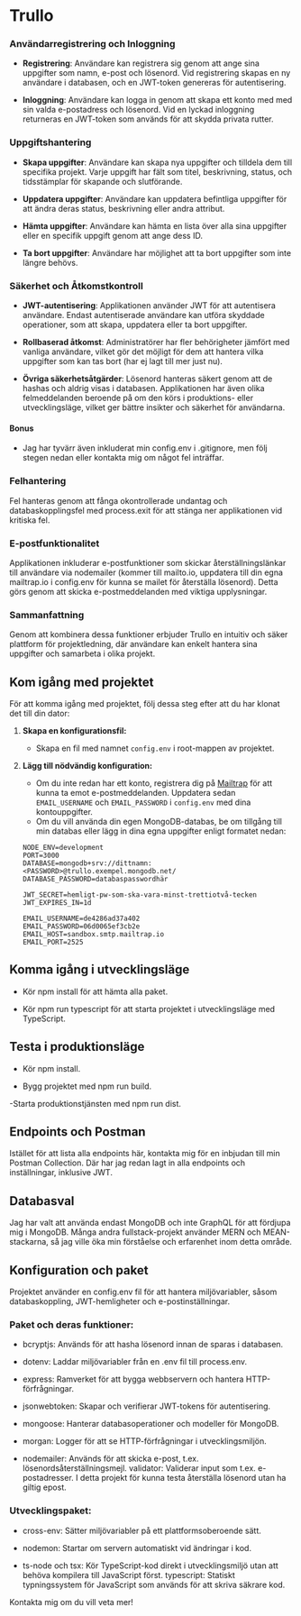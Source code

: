 # Trullo

### Användarregistrering och Inloggning

-   **Registrering**: Användare kan registrera sig genom att ange sina uppgifter som namn, e-post och lösenord. Vid registrering skapas en ny användare i databasen, och en JWT-token genereras för autentisering.

-   **Inloggning**: Användare kan logga in genom att skapa ett konto med med sin valda e-postadress och lösenord. Vid en lyckad inloggning returneras en JWT-token som används för att skydda privata rutter.

### Uppgiftshantering

-   **Skapa uppgifter**: Användare kan skapa nya uppgifter och tilldela dem till specifika projekt. Varje uppgift har fält som titel, beskrivning, status, och tidsstämplar för skapande och slutförande.

-   **Uppdatera uppgifter**: Användare kan uppdatera befintliga uppgifter för att ändra deras status, beskrivning eller andra attribut.

-   **Hämta uppgifter**: Användare kan hämta en lista över alla sina uppgifter eller en specifik uppgift genom att ange dess ID.

-   **Ta bort uppgifter**: Användare har möjlighet att ta bort uppgifter som inte längre behövs.

### Säkerhet och Åtkomstkontroll

-   **JWT-autentisering**: Applikationen använder JWT för att autentisera användare. Endast autentiserade användare kan utföra skyddade operationer, som att skapa, uppdatera eller ta bort uppgifter.

-   **Rollbaserad åtkomst**: Administratörer har fler behörigheter jämfört med vanliga användare, vilket gör det möjligt för dem att hantera vilka uppgifter som kan tas bort (har ej lagt till mer just nu).

-   **Övriga säkerhetsåtgärder**: Lösenord hanteras säkert genom att de hashas och aldrig visas i databasen. Applikationen har även olika felmeddelanden beroende på om den körs i produktions- eller utvecklingsläge, vilket ger bättre insikter och säkerhet för användarna.

#### Bonus

-   Jag har tyvärr även inkluderat min config.env i .gitignore, men följ stegen nedan eller kontakta mig om något fel inträffar.

### Felhantering

Fel hanteras genom att fånga okontrollerade undantag och databaskopplingsfel med process.exit för att stänga ner applikationen vid kritiska fel.

### E-postfunktionalitet

Applikationen inkluderar e-postfunktioner som skickar återställningslänkar till användare via nodemailer (kommer till mailto.io, uppdatera till din egna mailtrap.io i config.env för kunna se mailet för återställa lösenord). Detta görs genom att skicka e-postmeddelanden med viktiga upplysningar.

### Sammanfattning

Genom att kombinera dessa funktioner erbjuder Trullo en intuitiv och säker plattform för projektledning, där användare kan enkelt hantera sina uppgifter och samarbeta i olika projekt.

## Kom igång med projektet

För att komma igång med projektet, följ dessa steg efter att du har klonat det till din dator:

1. **Skapa en konfigurationsfil:**

    - Skapa en fil med namnet `config.env` i root-mappen av projektet.

2. **Lägg till nödvändig konfiguration:**

    - Om du inte redan har ett konto, registrera dig på [Mailtrap](https://www.mailtrap.io) för att kunna ta emot e-postmeddelanden. Uppdatera sedan `EMAIL_USERNAME` och `EMAIL_PASSWORD` i `config.env` med dina kontouppgifter.
    - Om du vill använda din egen MongoDB-databas, be om tillgång till min databas eller lägg in dina egna uppgifter enligt formatet nedan:

    ```plaintext
    NODE_ENV=development
    PORT=3000
    DATABASE=mongodb+srv://dittnamn:<PASSWORD>@trullo.exempel.mongodb.net/
    DATABASE_PASSWORD=databaspasswordhär

    JWT_SECRET=hemligt-pw-som-ska-vara-minst-trettiotvå-tecken
    JWT_EXPIRES_IN=1d

    EMAIL_USERNAME=de4286ad37a402
    EMAIL_PASSWORD=06d0065ef3cb2e
    EMAIL_HOST=sandbox.smtp.mailtrap.io
    EMAIL_PORT=2525
    ```

## Komma igång i utvecklingsläge

-   Kör npm install för att hämta alla paket.

-   Kör npm run typescript för att starta projektet i utvecklingsläge med TypeScript.

## Testa i produktionsläge

-   Kör npm install.

-   Bygg projektet med npm run build.

-Starta produktionstjänsten med npm run dist.

## Endpoints och Postman

Istället för att lista alla endpoints här, kontakta mig för en inbjudan till min Postman Collection. Där har jag redan lagt in alla endpoints och inställningar, inklusive JWT.

## Databasval

Jag har valt att använda endast MongoDB och inte GraphQL för att fördjupa mig i MongoDB. Många andra fullstack-projekt använder MERN och MEAN-stackarna, så jag ville öka min förståelse och erfarenhet inom detta område.

## Konfiguration och paket

Projektet använder en config.env fil för att hantera miljövariabler, såsom databaskoppling, JWT-hemligheter och e-postinställningar.

### Paket och deras funktioner:

-   bcryptjs: Används för att hasha lösenord innan de sparas i databasen.

-   dotenv: Laddar miljövariabler från en .env fil till process.env.

-   express: Ramverket för att bygga webbservern och hantera HTTP-förfrågningar.

-   jsonwebtoken: Skapar och verifierar JWT-tokens för autentisering.

-   mongoose: Hanterar databasoperationer och modeller för MongoDB.

-   morgan: Logger för att se HTTP-förfrågningar i utvecklingsmiljön.

-   nodemailer: Används för att skicka e-post, t.ex. lösenordsåterställningsmejl.
    validator: Validerar input som t.ex. e-postadresser. I detta projekt för kunna testa återställa lösenord utan ha giltig epost.

### Utvecklingspaket:

-   cross-env: Sätter miljövariabler på ett plattformsoberoende sätt.

-   nodemon: Startar om servern automatiskt vid ändringar i kod.

-   ts-node och tsx: Kör TypeScript-kod direkt i utvecklingsmiljö utan att behöva kompilera till JavaScript först.
    typescript: Statiskt typningssystem för JavaScript som används för att skriva säkrare kod.

Kontakta mig om du vill veta mer!
